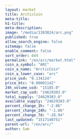 ```yaml
---
layout: market
title: ArcticCoin
meta-title: 
h1-title: 
meta-description: 
image: "/media/1383824/arc.png"
published: true
allow_search_engine: false
sitemap: false
enable_comment: false
sort_order: 644
permalink: "/en/arc/market.html"
coin_a_symbol: "ARC"
coin_a_name: "ArcticCoin"
coin_a_lower_case: "arc"
price_usd: "0.134124"
price_btc: "0.00001142"
24h_volume_usd: "15185.0"
market_cap_usd: "24629383.0"
total_supply: "24629383.0"
available_supply: "24629383.0"
percent_change_1h: "-2.06"
percent_change_24h: "-1.06"
percent_change_7d: "-28.94"
last_updated: "1517140751"
parent-url: "/en/arc/"
author: Sam
---
```


